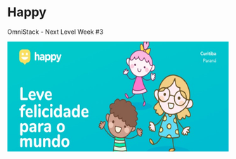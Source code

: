 # Happy

OmniStack - Next Level Week #3

<p align="center">
  <img width="600" height="250" src="https://github.com/Renataandrade/happy/blob/main/assets/happy-readme.jpeg?raw=true">
</p>

